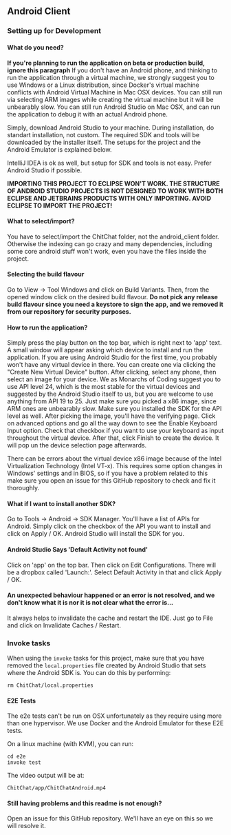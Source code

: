 ## Android Client

### Setting up for Development

#### What do you need?
**If you're planning to run the application on beta or production build, ignore this paragraph**
If you don't have an Android phone, and thinking to run the application through a virtual machine, we strongly suggest you to use Windows or a Linux distribution, since Docker's virtual machine conflicts with Android Virtual Machine in Mac OSX devices. You can still run via selecting ARM images while creating the virtual machine but it will be unbearably slow. You can still run Android Studio on Mac OSX, and can run the application to debug it with an actual Android phone. 

Simply, download Android Studio to your machine. During installation, do standart installation, not custom. The required SDK and tools will be downloaded by the installer itself. The setups for the project and the Android Emulator is explained below.

IntelliJ IDEA is ok as well, but setup for SDK and tools is not easy. Prefer Android Studio if possible.

**IMPORTING THIS PROJECT TO ECLIPSE WON'T WORK. THE STRUCTURE OF ANDROID STUDIO PROJECTS IS NOT DESIGNED TO WORK WITH BOTH ECLIPSE AND JETBRAINS PRODUCTS WITH ONLY IMPORTING. AVOID ECLIPSE TO IMPORT THE PROJECT!**

#### What to select/import?
You have to select/import the ChitChat folder, not the android_client folder. Otherwise the indexing can go crazy and many dependencies, including some core android stuff won't work, even you have the files inside the project.

#### Selecting the build flavour
Go to View -> Tool Windows and click on Build Variants. Then, from the opened window click on the desired build flavour. **Do not pick any release build flavour since you need a keystore to sign the app, and we removed it from our repository for security purposes.**

#### How to run the application?
Simply press the play button on the top bar, which is right next to 'app' text. A small window will appear asking which device to install and run the application. If you are using Android Studio for the first time, you probably won't have any virtual device in there. You can create one via clicking the "Create New Virtual Device" button. After clicking, select any phone, then select an image for your device. We as Monarchs of Coding suggest you to use API level 24, which is the most stable for the virtual devices and suggested by the Android Studio itself to us, but you are welcome to use anything from API 19 to 25. Just make sure you picked a x86 image, since ARM ones are unbearably slow. Make sure you installed the SDK for the API level as well. After picking the image, you'll have the verifying page. Click on advanced options and go all the way down to see the Enable Keyboard Input option. Check that checkbox if you want to use your keyboard as input throughout the virtual device. After that, click Finish to create the device. It will pop un the device selection page afterwards.

There can be errors about the virtual device x86 image because of the Intel Virtualization Technology (Intel VT-x). This requires some option changes in Windows' settings and in BIOS, so if you have a problem related to this make sure you open an issue for this GitHub repository to check and fix it thoroughly.

#### What if I want to install another SDK?
Go to Tools -> Android -> SDK Manager. You'll have a list of APIs for Android. Simply click on the checkbox of the API you want to install and click on Apply / OK. Android Studio will install the SDK for you.

#### Android Studio Says 'Default Activity not found'
Click on 'app' on the top bar. Then click on Edit Configurations. There will be a dropbox called 'Launch:'. Select Default Activity in that and click Apply / OK.

#### An unexpected behaviour happened or an error is not resolved, and we don't know what it is nor it is not clear what the error is...
It always helps to invalidate the cache and restart the IDE. Just go to File and click on Invalidate Caches / Restart.

### Invoke tasks
When using the `invoke` tasks for this project, make sure that you have removed the `local.properties` file created by Android Studio that sets where the Android SDK is. You can do this by performing:
```
rm ChitChat/local.properties
```

#### E2E Tests
The e2e tests can't be run on OSX unfortunately as they require using more than one hypervisor. We use Docker and the Android Emulator for these E2E tests.

On a linux machine (with KVM), you can run:
```
cd e2e
invoke test
```

The video output will be at:
```
ChitChat/app/ChitChatAndroid.mp4
```
#### Still having problems and this readme is not enough?
Open an issue for this GitHub repository. We'll have an eye on this so we will resolve it.
